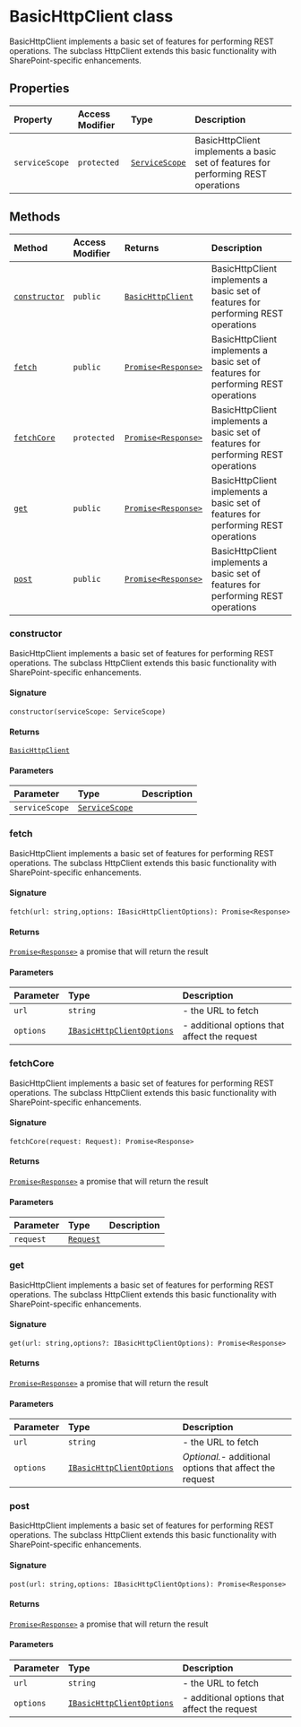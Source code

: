 # BasicHttpClient class





BasicHttpClient implements a basic set of features for performing REST operations. 
The subclass HttpClient extends this basic functionality with SharePoint-specific 
enhancements.

## Properties

| Property	   | Access Modifier | Type	| Description|
|:-------------|:----|:-------|:-----------|
|`serviceScope`     | `protected` | [`ServiceScope`](../sp-client-base/servicescope.md) | BasicHttpClient implements a basic set of features for performing REST operations |




## Methods

| Method	   | Access Modifier | Returns	| Description|
|:-------------|:----|:-------|:-----------|
|[`constructor`](#constructor)     | `public` | [`BasicHttpClient`](../sp-client-base/basichttpclient.md) | BasicHttpClient implements a basic set of features for performing REST operations |
|[`fetch`](#fetch)     | `public` | [`Promise<Response>`](../es6-promise/promise.md) | BasicHttpClient implements a basic set of features for performing REST operations |
|[`fetchCore`](#fetchcore)     | `protected` | [`Promise<Response>`](../es6-promise/promise.md) | BasicHttpClient implements a basic set of features for performing REST operations |
|[`get`](#get)     | `public` | [`Promise<Response>`](../es6-promise/promise.md) | BasicHttpClient implements a basic set of features for performing REST operations |
|[`post`](#post)     | `public` | [`Promise<Response>`](../es6-promise/promise.md) | BasicHttpClient implements a basic set of features for performing REST operations |





### constructor

BasicHttpClient implements a basic set of features for performing REST operations. 
The subclass HttpClient extends this basic functionality with SharePoint-specific 
enhancements.

#### Signature
`constructor(serviceScope: ServiceScope)`

#### Returns
[`BasicHttpClient`](../sp-client-base/basichttpclient.md)


#### Parameters


| Parameter	   | Type    | Description |
|:-------------|:---------------|:------------|
| `serviceScope`    | [`ServiceScope`](../sp-client-base/servicescope.md) |  |


### fetch

BasicHttpClient implements a basic set of features for performing REST operations. 
The subclass HttpClient extends this basic functionality with SharePoint-specific 
enhancements.

#### Signature
`fetch(url: string,options: IBasicHttpClientOptions): Promise<Response>`

#### Returns
[`Promise<Response>`](../es6-promise/promise.md)
a promise that will return the result

#### Parameters


| Parameter	   | Type    | Description |
|:-------------|:---------------|:------------|
| `url`    | `string` | - the URL to fetch |
| `options`    | [`IBasicHttpClientOptions`](../sp-client-base/ibasichttpclientoptions.md) | - additional options that affect the request |


### fetchCore

BasicHttpClient implements a basic set of features for performing REST operations. 
The subclass HttpClient extends this basic functionality with SharePoint-specific 
enhancements.

#### Signature
`fetchCore(request: Request): Promise<Response>`

#### Returns
[`Promise<Response>`](../es6-promise/promise.md)
a promise that will return the result

#### Parameters


| Parameter	   | Type    | Description |
|:-------------|:---------------|:------------|
| `request`    | [`Request`](../whatwg-fetch/request.md) |  |


### get

BasicHttpClient implements a basic set of features for performing REST operations. 
The subclass HttpClient extends this basic functionality with SharePoint-specific 
enhancements.

#### Signature
`get(url: string,options?: IBasicHttpClientOptions): Promise<Response>`

#### Returns
[`Promise<Response>`](../es6-promise/promise.md)
a promise that will return the result

#### Parameters


| Parameter	   | Type    | Description |
|:-------------|:---------------|:------------|
| `url`    | `string` | - the URL to fetch |
| `options`    | [`IBasicHttpClientOptions`](../sp-client-base/ibasichttpclientoptions.md) | _Optional._- additional options that affect the request |


### post

BasicHttpClient implements a basic set of features for performing REST operations. 
The subclass HttpClient extends this basic functionality with SharePoint-specific 
enhancements.

#### Signature
`post(url: string,options: IBasicHttpClientOptions): Promise<Response>`

#### Returns
[`Promise<Response>`](../es6-promise/promise.md)
a promise that will return the result

#### Parameters


| Parameter	   | Type    | Description |
|:-------------|:---------------|:------------|
| `url`    | `string` | - the URL to fetch |
| `options`    | [`IBasicHttpClientOptions`](../sp-client-base/ibasichttpclientoptions.md) | - additional options that affect the request |

